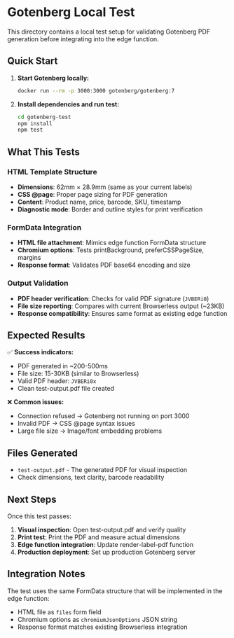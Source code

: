 # Gotenberg Local Test

This directory contains a local test setup for validating Gotenberg PDF generation before integrating into the edge function.

## Quick Start

1. **Start Gotenberg locally:**
   ```bash
   docker run --rm -p 3000:3000 gotenberg/gotenberg:7
   ```

2. **Install dependencies and run test:**
   ```bash
   cd gotenberg-test
   npm install
   npm test
   ```

## What This Tests

### HTML Template Structure
- **Dimensions**: 62mm × 28.9mm (same as your current labels)
- **CSS @page**: Proper page sizing for PDF generation
- **Content**: Product name, price, barcode, SKU, timestamp
- **Diagnostic mode**: Border and outline styles for print verification

### FormData Integration
- **HTML file attachment**: Mimics edge function FormData structure
- **Chromium options**: Tests printBackground, preferCSSPageSize, margins
- **Response format**: Validates PDF base64 encoding and size

### Output Validation
- **PDF header verification**: Checks for valid PDF signature (`JVBERi0`)
- **File size reporting**: Compares with current Browserless output (~23KB)
- **Response compatibility**: Ensures same format as existing edge function

## Expected Results

✅ **Success indicators:**
- PDF generated in ~200-500ms
- File size: 15-30KB (similar to Browserless)
- Valid PDF header: `JVBERi0x`
- Clean test-output.pdf file created

❌ **Common issues:**
- Connection refused → Gotenberg not running on port 3000
- Invalid PDF → CSS @page syntax issues
- Large file size → Image/font embedding problems

## Files Generated

- `test-output.pdf` - The generated PDF for visual inspection
- Check dimensions, text clarity, barcode readability

## Next Steps

Once this test passes:
1. **Visual inspection**: Open test-output.pdf and verify quality
2. **Print test**: Print the PDF and measure actual dimensions
3. **Edge function integration**: Update render-label-pdf function
4. **Production deployment**: Set up production Gotenberg server

## Integration Notes

The test uses the same FormData structure that will be implemented in the edge function:
- HTML file as `files` form field
- Chromium options as `chromiumJsonOptions` JSON string
- Response format matches existing Browserless integration